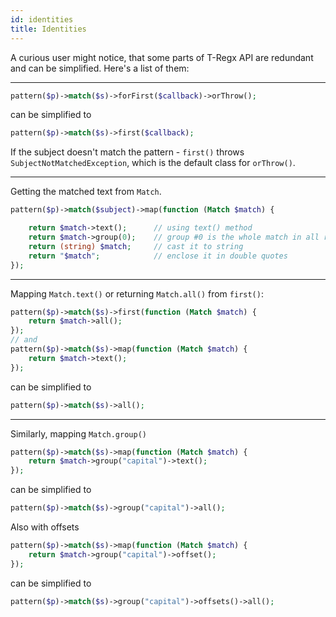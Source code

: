 ```yaml
---
id: identities
title: Identities
---
```


A curious user might notice, that some parts of T-Regx API are redundant and can be simplified. Here's a list of them:

---

```php
pattern($p)->match($s)->forFirst($callback)->orThrow();
```
can be simplified to
```php
pattern($p)->match($s)->first($callback);
```

If the subject doesn't match the pattern - `first()` throws `SubjectNotMatchedException`, which is the default class 
for `orThrow()`.

---
 
Getting the matched text from `Match`.

```php
pattern($p)->match($subject)->map(function (Match $match) {

    return $match->text();      // using text() method
    return $match->group(0);    // group #0 is the whole match in all regexp engines
    return (string) $match;     // cast it to string
    return "$match";            // enclose it in double quotes
});
```

---

Mapping `Match.text()` or returning `Match.all()` from `first()`:

```php
pattern($p)->match($s)->first(function (Match $match) {
    return $match->all();
});
// and
pattern($p)->match($s)->map(function (Match $match) {
    return $match->text();
});
```
can be simplified to
```php
pattern($p)->match($s)->all();
```

---

Similarly, mapping `Match.group()`
```php
pattern($p)->match($s)->map(function (Match $match) {
    return $match->group("capital")->text();
});
```
can be simplified to
```php
pattern($p)->match($s)->group("capital")->all();
```

Also with offsets

```php
pattern($p)->match($s)->map(function (Match $match) {
    return $match->group("capital")->offset();
});
```
can be simplified to
```php
pattern($p)->match($s)->group("capital")->offsets()->all();
```
